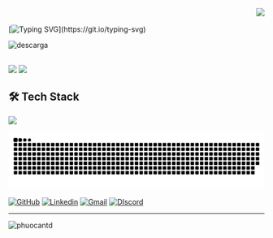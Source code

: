 <!-- ### Hi there 👋 -->
<p align="right"> 
<!--   Views  <br> -->
  <img src="https://profile-counter.glitch.me/MaxiBarbo/count.svg"/>
</p>

[![Typing SVG](https://readme-typing-svg.herokuapp.com?font=Architects+Daughter&color=3FC015FF&size=30&lines=Hello!👋+I'm+a+QA+-+Tester;Manual+and+Automation;)](https://git.io/typing-svg)

![descarga](https://user-images.githubusercontent.com/86979361/187540414-5f58deaa-2201-456a-b358-d3d37be24dfb.jpg)
<br>
<br>

<p align="left">
  <img height="50%" width="auto" src ="https://github-readme-stats.vercel.app/api?username=MaxiBarbo&show_icons=true&count_private=true&theme=darcula&hide_border=true&hide=issues,contribs&bg_color=00000000">
  <img height="50%" width="auto" src ="https://github-readme-stats.vercel.app/api/top-langs/?username=MaxiBarbo&layout=compact&hide_border=true&theme=darcula&bg_color=00000000&langs_count=6&hide=jupyter%20notebook,tex,css,php"> 
</p><p align="left">
  
## 🛠&nbsp;Tech Stack
  
<p align="left">

</p>
  
<p align="left">
  <a href="https://skillicons.dev">
    <img src="https://skillicons.dev/icons?i=html,js,css,mysql,react,vscode,figma,docker,selenium" />
  </a>
</p>

<!-- <p align="center"><img height="15%" width="auto" src="https://raw.githubusercontent.com/KevinPatel04/KevinPatel04/master/header.png"></p>  -->
<!-- <div>
  <img src="https://github.com/Pepyn0/Pepyn0/raw/output/github-contribution-grid-snake.svg" alt="snake"></center>
</div> -->
<p align="center">
  <img  src="https://raw.githubusercontent.com/Elanza-48/Elanza-48/main/resources/img/github-contribution-grid-snake.svg"
   alt="example" />
</p>

[![GitHub](https://img.shields.io/badge/-Github-000?style=flat&logo=Github&logoColor=white)](https://github.com/Mr-maike)
[![Linkedin](https://img.shields.io/badge/-LinkedIn-blue?style=flat&logo=Linkedin&logoColor=white)](https://www.linkedin.com/in/maike-heris-do-amaral-belarmino-643483205/)
[![Gmail](https://img.shields.io/badge/-Gmail-c14438?style=flat&logo=Gmail&logoColor=white)](mailto:maike.h.belarmino@gmail.com)
[![DIscord](https://img.shields.io/badge/-Discord-000?style=flat&logo=Discord&logoColor=White)](mailto:maike.h.belarmino@gmail.com)

---  

<p>
<a href="https://www.buymeacoffee.com/phuocantd"> <img align="left" src="https://cdn.buymeacoffee.com/buttons/v2/default-yellow.png" height="50" width="210" alt="phuocantd" /></a>
</p>
<br>






